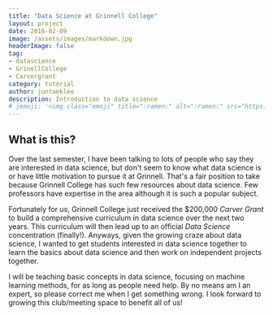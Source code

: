 ```yaml
---
title: "Data Science at Grinnell College"
layout: project
date: 2016-02-09
image: /assets/images/markdown.jpg
headerImage: false
tag:
- datascience
- GrinellCollege
- Carvergrant
category: tutorial 
author: juntaeklee
description: Introduction to data science 
# jemoji: '<img class="emoji" title=":ramen:" alt=":ramen:" src="https://assets.github.com/images/icons/emoji/unicode/1f35c.png" height="20" width="20" align="absmiddle">'
---
```


## What is this?  

Over the last semester, I have been talking to lots of people who say they are interested in data science, but don't seem to know what data science is or have little motivation to pursue it at Grinnell. That's a fair position to take because Grinnell College has such few resources about data science. Few professors have expertise in the area although it is such a popular subject.

Fortunately for us, Grinnell College just received the $200,000 *Carver Grant* to build a comprehensive curriculum in data science over the next two years. This curriculum will then lead up to an official *Data Science* concentration (finally!). Anyways, given the growing craze about data science, I wanted to get students interested in data science together to learn the basics about data science and then work on independent projects together.

I will be teaching basic concepts in data science, focusing on machine learning methods, for as long as people need help. By no means am I an expert, so please correct me when I get something wrong. I look forward to growing this club/meeting space to benefit all of us!
